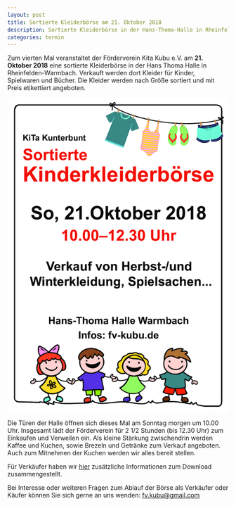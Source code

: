 ```yaml
---
layout: post
title: Sortierte Kleiderbörse am 21. Oktober 2018
description: Sortierte Kleiderbörse in der Hans-Thoma-Halle in Rheinfelden/Warmbach am 21. Oktober 2018.
categories: termin
---
```


Zum vierten Mal veranstaltet der Förderverein Kita Kubu e.V. am **21. Oktober 2018** eine sortierte
Kleiderbörse in der Hans Thoma Halle in Rheinfelden-Warmbach.
Verkauft werden dort Kleider für Kinder, Spielwaren und Bücher.
Die Kleider werden nach Größe sortiert und mit Preis etikettiert angeboten. 

![Sortierte Kleidung](/images/Plakat_InDesign_2018-10.png "Sortierte Kleidung an der Kleidebörse")

Die Türen der Halle öffnen sich dieses Mal am Sonntag morgen um 10.00 Uhr. Insgesamt lädt der Förderverein für 
2 1/2 Stunden (bis 12.30 Uhr) zum Einkaufen und Verweilen ein. Als kleine Stärkung zwischendrin werden Kaffee und Kuchen,
sowie Brezeln und Getränke zum Verkauf angeboten.
Auch zum Mitnehmen der Kuchen werden wir alles bereit stellen.

Für Verkäufer haben wir [hier](/docs/Kleiderboerse_Verkaeuferinfo_2018-10-21.pdf) zusätzliche Informationen zum Download zusammengestellt.

Bei Interesse oder weiteren Fragen zum Ablauf der Börse als Verkäufer oder Käufer können Sie sich gerne an uns wenden:
<fv.kubu@gmail.com>
